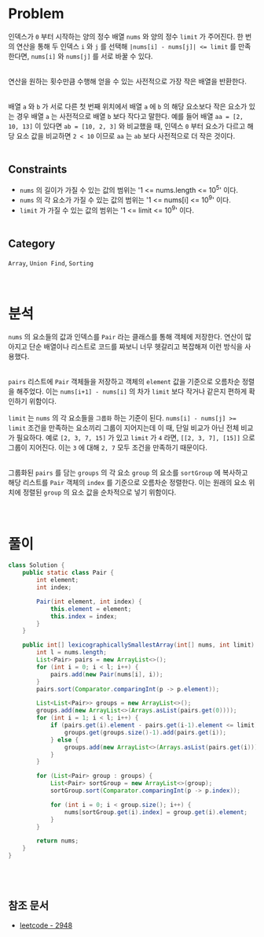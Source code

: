 # Problem
인덱스가 `0` 부터 시작하는 양의 정수 배열 `nums` 와 양의 정수 `limit` 가 주어진다. 한 번의 연산을 통해 두 인덱스 `i` 와 `j` 를 선택해 `|nums[i] - nums[j]| <= limit` 를 만족한다면, `nums[i]` 와 `nums[j]` 를 서로 바꿀 수 있다.
<br/><br/>

연산을 원하는 횟수만큼 수행해 얻을 수 있는 사전적으로 가장 작은 배열을 반환한다.
<br/><br/>

배열 `a` 와 `b` 가 서로 다른 첫 번째 위치에서 배열 `a` 에 `b` 의 해당 요소보다 작은 요소가 있는 경우 배열 `a` 는 사전적으로 배열 `b` 보다 작다고 말한다. 예를 들어 배열 `aa = [2, 10, 13]` 이 있다면 `ab = [10, 2, 3]` 와 비교했을 때, 인덱스 `0` 부터 요소가 다르고 해당 요소 값을 비교하면 `2 < 10` 이므로 `aa` 는 `ab` 보다 사전적으로 더 작은 것이다.
<br/><br/>

## Constraints
- `nums` 의 길이가 가질 수 있는 값의 범위는 '1 <= nums.length <= 10<sup>5</sup>' 이다.
- `nums` 의 각 요소가 가질 수 있는 값의 범위는 '1 <= nums[i] <= 10<sup>9</sup>' 이다.
- `limit` 가 가질 수 있는 값의 범위는 '1 <= limit <= 10<sup>9</sup>' 이다.
<br/><br/>

## Category
`Array`, `Union Find`, `Sorting`
<br/><br/><br/>

# 분석
`nums` 의 요소들의 값과 인덱스를 `Pair` 라는 클래스를 통해 객체에 저장한다. 연산이 많아지고 단순 배열이나 리스트로 코드를 짜보니 너무 헷갈리고 복잡해져 이런 방식을 사용했다.
<br/><br/>

`pairs` 리스트에 `Pair` 객체들을 저장하고 객체의 `element` 값을 기준으로 오름차순 정렬을 해주었다. 이는 `nums[i+1] - nums[i]` 의 차가 `limit` 보다 작거나 같은지 편하게 확인하기 위함이다.

`limit` 는 `nums` 의 각 요소들을 `그룹화` 하는 기준이 된다. `nums[i] - nums[j] >= limit` 조건을 만족하는 요소끼리 그룹이 지어지는데 이 때, 단일 비교가 아닌 전체 비교가 필요하다. 예로 `[2, 3, 7, 15]` 가 있고 `limit` 가 `4` 라면, `[[2, 3, 7], [15]]` 으로 그룹이 지어진다. 이는 `3` 에 대해 `2, 7` 모두 조건을 만족하기 때문이다.
<br/><br/>

그룹화된 `pairs` 를 담는 `groups` 의 각 요소 `group` 의 요소를 `sortGroup` 에 복사하고 해당 리스트를 `Pair` 객체의 `index` 를 기준으로 오름차순 정렬한다. 이는 원래의 요소 위치에 정렬된 `group` 의 요소 값을 순차적으로 넣기 위함이다.
<br/><br/><br/>

# 풀이
```java
class Solution {
    public static class Pair {
        int element;
        int index;

        Pair(int element, int index) {
            this.element = element;
            this.index = index;
        }
    }

    public int[] lexicographicallySmallestArray(int[] nums, int limit) {
        int l = nums.length;
        List<Pair> pairs = new ArrayList<>();
        for (int i = 0; i < l; i++) {
            pairs.add(new Pair(nums[i], i));
        }
        pairs.sort(Comparator.comparingInt(p -> p.element));

        List<List<Pair>> groups = new ArrayList<>();
        groups.add(new ArrayList<>(Arrays.asList(pairs.get(0))));
        for (int i = 1; i < l; i++) {
            if (pairs.get(i).element - pairs.get(i-1).element <= limit) {
                groups.get(groups.size()-1).add(pairs.get(i));
            } else {
                groups.add(new ArrayList<>(Arrays.asList(pairs.get(i))));
            }
        }

        for (List<Pair> group : groups) {
            List<Pair> sortGroup = new ArrayList<>(group);
            sortGroup.sort(Comparator.comparingInt(p -> p.index));

            for (int i = 0; i < group.size(); i++) {
                nums[sortGroup.get(i).index] = group.get(i).element;
            }
        }

        return nums;
    }
}
```
<br/><br/>

## 참조 문서
- [leetcode - 2948](https://leetcode.com/problems/make-lexicographically-smallest-array-by-swapping-elements/description/)